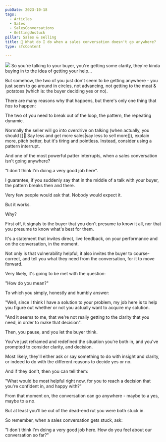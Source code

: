 ```yaml
---
pubDate: 2023-10-18
tags:
  - Articles
  - Sales
  - SalesConversations
  - GettingUnstuck
pillar: Sales & selling
title: 📄 What do I do when a sales conversation doesn't go anywhere?
type: sfcContent

---
```

![](Media/SalesFlowCoach.app_What-to-do-when-a-sales-conversation-isn't-going-anywhere_MartinStellar.jpg)
So you're talking to your buyer, you're getting some clarity, they're kinda buying in to the idea of getting your help...

But somehow, the two of you just don't seem to be getting anywhere - you just seem to go around in circles, not advancing, not getting to the meat &  potatoes (which is: the buyer deciding yes or no).

There are many reasons why that happens, but there's only one thing that *has* to happen:

The two of you need to break out of the loop, the pattern, the repeating dynamic.

Normally the seller will go into overdrive on talking (when actually, you should [[📄 Say less and get more sales|say less to sell more]]), explain more, pitch better, but it's tiring and pointless. Instead, consider using a pattern interrupt.

And one of the most powerful patter interrupts, when a sales conversation isn't going anywhere?

"I don't think I'm doing a very good job here".

I guarantee, if you suddenly say that in the middle of a talk with your buyer, the pattern breaks then and there.

Very few people would ask that. Nobody would expect it.

But it works.

Why?

First off, it signals to the buyer that you don't presume to know it all, nor that you presume to know what's best for them.

It's a statement that invites direct, live feedback, on your performance and on the conversation, in the moment.

Not only is that vulnerability helpful, it also invites the buyer to course-correct, and tell you what they need from the conversation, for it to move forward.

Very likely, it's going to be met with the question:

"How do you mean?"

To which you simply, honestly and humbly answer:

"Well, since I think I have a solution to your problem, my job here is to help you figure out whether or not you actually want to acquire my solution.

"And it seems to me, that we're not really getting to the clarity that you need, in order to make that decision".

Then, you pause, and you let the buyer think.

You've just reframed and redefined the situation you're both in, and you've prompted to consider clarity, and decision.

Most likely, they'll either ask or say something to do with insight and clarity, or indeed to do with the different reasons to decide yes or no.

And if they don't, then you can tell them:

"What would be most helpful right now, for you to reach a decision that you're confident in, and happy with?"

From that moment on, the conversation can go anywhere - maybe to a yes, maybe to a no.

But at least you'll be out of the dead-end rut you were both stuck in.

So remember, when a sales conversation gets stuck, ask:

"I don't think I'm doing a very good job here. How do you feel about our conversation so far?"

